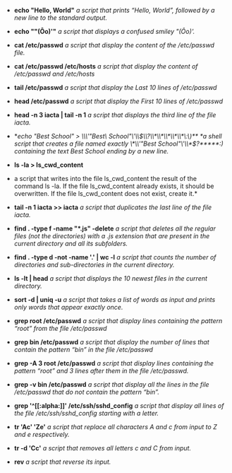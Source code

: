 * **echo "Hello, World"**
*a script that prints “Hello, World”, followed by a new line to the standard output.*

* **echo "\"(Ôo)'"**
*a script that displays a confused smiley \"(Ôo)'.*

* **cat /etc/passwd**
*a script that display the content of the /etc/passwd file.*

* **cat /etc/passwd /etc/hosts**
*a script that display the content of /etc/passwd and /etc/hosts*

* **tail /etc/passwd**
*a script that display the Last 10 lines of /etc/passwd*

* **head /etc/passwd**
*a script that display the First 10 lines of /etc/passwd*

* **head -n 3 iacta | tail -n 1**
*a script that displays the third line of the file iacta.*

* **echo "Best School" > \\*\\\\\'\"Best\ School\"\\\'\\\\*$\\?\\*\\*\\*\\*\\*\:\)**
*a shell script that creates a file named exactly \*\\'"Best School"\'\\*$\?\*\*\*\*\*:) containing the text Best School ending by a new line.*

* **ls -la > ls_cwd_content**
* a script that writes into the file ls_cwd_content the result of the command ls -la. If the file ls_cwd_content already exists, it should be overwritten. If the file ls_cwd_content does not exist, create it.*

* **tail -n 1 iacta >> iacta**
*a script that duplicates the last line of the file iacta.*

* **find . -type f -name "*.js" -delete**
*a script that deletes all the regular files (not the directories) with a .js extension that are present in the current directory and all its subfolders.*

* **find . -type d -not -name '.' | wc -l**
*a script that counts the number of directories and sub-directories in the current directory.*

* **ls -lt | head**
*a script that displays the 10 newest files in the current directory.*

* **sort -d | uniq -u**
*a script that takes a list of words as input and prints only words that appear exactly once.*

* **grep root /etc/passwd**
*a script that display lines containing the pattern “root” from the file /etc/passwd*

* **grep bin /etc/passwd**
*a script that display the number of lines that contain the pattern “bin” in the file /etc/passwd*

* **grep -A 3 root /etc/passwd**
*a script that display lines containing the pattern “root” and 3 lines after them in the file /etc/passwd.*

* **grep -v bin /etc/passwd**
*a script that display all the lines in the file /etc/passwd that do not contain the pattern “bin”.*

* **grep '^[[:alpha:]]' /etc/ssh/sshd_config**
*a script that display all lines of the file /etc/ssh/sshd_config starting with a letter.*

* **tr 'Ac' 'Ze'**
*a script that replace all characters A and c from input to Z and e respectively.*

* **tr -d 'Cc'**
*a script that removes all letters c and C from input.*

* **rev**
*a script that reverse its input.*

